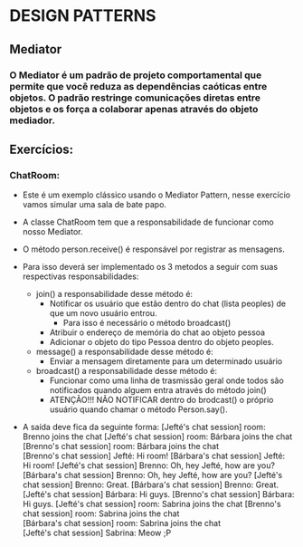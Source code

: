 # DESIGN PATTERNS

## Mediator

### O **Mediator** é um padrão de projeto comportamental que permite que você reduza as dependências caóticas entre objetos. O padrão restringe comunicações diretas entre objetos e os força a colaborar apenas através do objeto mediador.

## Exercícios:
### **ChatRoom**: 
- Este é um exemplo clássico usando o Mediator Pattern, nesse exercício vamos simular uma sala de bate papo.
- A classe ChatRoom tem que a responsabilidade de funcionar como nosso Mediator.
- O método person.receive() é responsável por registrar as mensagens.
- Para isso deverá ser implementado os 3 metodos a seguir com suas respectivas responsabilidades:
  - join() a responsabilidade desse método é:
    - Notificar os usuário que estão dentro do chat (lista peoples) de que um novo usuário entrou.
      - Para isso é necessário o método broadcast()
    - Atribuir o endereço de memória do chat ao objeto pessoa
    - Adicionar o objeto do tipo Pessoa dentro do objeto peoples.
  - message() a responsabilidade desse método é:
    - Enviar a mensagem diretamente para um determinado usuário
  - broadcast() a responsabilidade desse método é:
    - Funcionar como uma linha de trasmissão geral onde todos são notificados quando alguem entra através do método join()
    - ATENÇÃO!!! NÃO NOTIFICAR dentro do brodcast() o próprio usuário quando chamar o método Person.say().

- A saída deve fica da seguinte forma:
  [Jefté's chat session] room: Brenno joins the chat
  [Jefté's chat session] room: Bárbara joins the chat
  [Brenno's chat session] room: Bárbara joins the chat  
  [Brenno's chat session] Jefté: Hi room!
  [Bárbara's chat session] Jefté: Hi room!
  [Jefté's chat session] Brenno: Oh, hey Jefté, how are you?  
  [Bárbara's chat session] Brenno: Oh, hey Jefté, how are you?
  [Jefté's chat session] Brenno: Great.
  [Bárbara's chat session] Brenno: Great.
  [Jefté's chat session] Bárbara: Hi guys.
  [Brenno's chat session] Bárbara: Hi guys.
  [Jefté's chat session] room: Sabrina joins the chat
  [Brenno's chat session] room: Sabrina joins the chat  
  [Bárbara's chat session] room: Sabrina joins the chat  
  [Jefté's chat session] Sabrina: Meow ;P

### 

